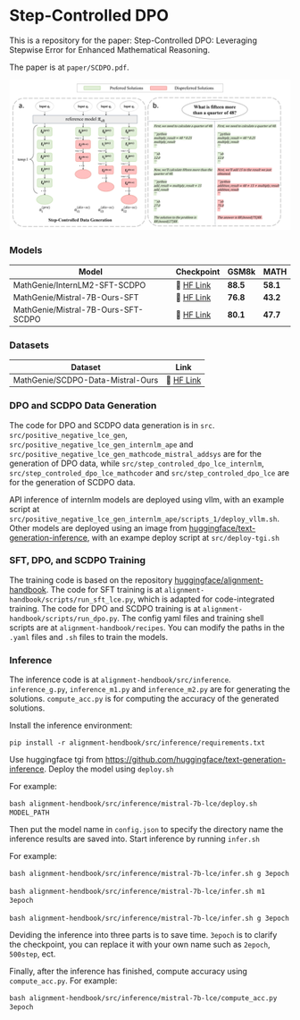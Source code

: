 # Step-Controlled DPO

This is a repository for the paper: Step-Controlled DPO: Leveraging Stepwise Error for Enhanced Mathematical Reasoning.

The paper is at `paper/SCDPO.pdf`.

<p align="center">
  <img src="./images/data.png">
</p>

### Models

| Model | Checkpoint | GSM8k | MATH  |
| ----- |------| ---- |-------|
| MathGenie/InternLM2-SFT-SCDPO | 🤗 <a href="https://huggingface.co/MathGenie/InternLM2-SFT-SCDPO" target="_blank">HF Link</a>| **88.5**  |  **58.1**	|
| MathGenie/Mistral-7B-Ours-SFT | 🤗 <a href="https://huggingface.co/MathGenie/Mistral-7B-Ours-SFT" target="_blank">HF Link</a>| **76.8**  |  **43.2**	|
| MathGenie/Mistral-7B-Ours-SFT-SCDPO | 🤗 <a href="https://huggingface.co/MathGenie/Mistral-7B-Ours-SFT-SCDPO" target="_blank">HF Link</a>| **80.1**  |  **47.7**	|

### Datasets

| Dataset | Link |
| ----- |------|
| MathGenie/SCDPO-Data-Mistral-Ours | 🤗 <a href="https://huggingface.co/datasets/MathGenie/SCDPO-Data-Mistral-Ours" target="_blank">HF Link</a>| 

### DPO and SCDPO Data Generation

The code for DPO and SCDPO data generation is in `src`. `src/positive_negative_lce_gen`, `src/positive_negative_lce_gen_internlm_ape` and `src/positive_negative_lce_gen_mathcode_mistral_addsys` are for the generation of DPO data, while `src/step_controled_dpo_lce_internlm`, `src/step_controled_dpo_lce_mathcoder` and `src/step_controled_dpo_lce` are for the generation of SCDPO data.

API inference of internlm models are deployed using vllm, with an example script at `src/positive_negative_lce_gen_internlm_ape/scripts_1/deploy_vllm.sh`. Other models are deployed using an image from [huggingface/text-generation-inference](https://github.com/huggingface/text-generation-inference), with an exampe deploy script at `src/deploy-tgi.sh`

### SFT, DPO, and SCDPO Training

The training code is based on the repository [huggingface/alignment-handbook](https://github.com/huggingface/alignment-handbook). The code for SFT training is at `alignment-handbook/scripts/run_sft_lce.py`, which is adapted for code-integrated training. The code for DPO and SCDPO training is at `alignment-handbook/scripts/run_dpo.py`. The config yaml files and training shell scripts are at `alignment-handbook/recipes`. You can modify the paths in the `.yaml` files and `.sh` files to train the models.

### Inference

The inference code is at `alignment-hendbook/src/inference`. `inference_g.py`, `inference_m1.py` and `inference_m2.py` are for generating the solutions. `compute_acc.py` is for computing the accuracy of the generated solutions.

Install the inference environment:

```
pip install -r alignment-hendbook/src/inference/requirements.txt
```

Use huggingface tgi from https://github.com/huggingface/text-generation-inference. Deploy the model using `deploy.sh`

For example:
```
bash alignment-hendbook/src/inference/mistral-7b-lce/deploy.sh MODEL_PATH
```

Then put the model name in `config.json` to specify the directory name the inference results are saved into. Start inference by running `infer.sh`

For example:
```
bash alignment-hendbook/src/inference/mistral-7b-lce/infer.sh g 3epoch

bash alignment-hendbook/src/inference/mistral-7b-lce/infer.sh m1 3epoch

bash alignment-hendbook/src/inference/mistral-7b-lce/infer.sh g 3epoch
```

Deviding the inference into three parts is to save time. `3epoch` is to clarify the checkpoint, you can replace it with your own name such as `2epoch`, `500step`, ect.

Finally, after the inference has finished, compute accuracy using `compute_acc.py`. For example:

```
bash alignment-hendbook/src/inference/mistral-7b-lce/compute_acc.py 3epoch
```

